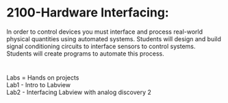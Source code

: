 # 2100-Hardware Interfacing:
In order to control devices you must interface and process real-world physical quantities using automated systems. Students will design and build signal conditioning circuits to interface sensors to control systems. Students will create programs to automate this process.
#
#
Labs = Hands on projects   
Lab1 - Intro to Labview  
Lab2 - Interfacing Labview with analog discovery 2  
#

